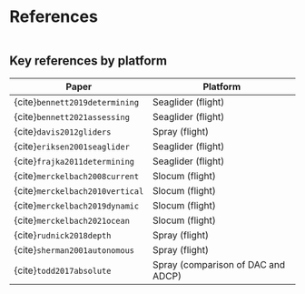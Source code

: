 # References

```{bibliography}
```

## Key references by platform

|  Paper  |  Platform  |
|---|---|
| {cite}`bennett2019determining` | Seaglider (flight) |
| {cite}`bennett2021assessing` | Seaglider (flight) |
| {cite}`davis2012gliders` | Spray (flight) |
| {cite}`eriksen2001seaglider` | Seaglider (flight) |
| {cite}`frajka2011determining` | Seaglider (flight) |
| {cite}`merckelbach2008current` | Slocum (flight) |
| {cite}`merckelbach2010vertical` | Slocum (flight) |
| {cite}`merckelbach2019dynamic` | Slocum (flight) |
| {cite}`merckelbach2021ocean` | Slocum (flight) |
| {cite}`rudnick2018depth` | Spray (flight) |
| {cite}`sherman2001autonomous` | Spray (flight) |
| {cite}`todd2017absolute` | Spray (comparison of DAC and ADCP) |
